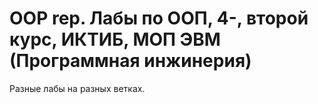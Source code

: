 # OOP rep. Лабы по ООП, 4-, второй курс, ИКТИБ, МОП ЭВМ (Программная инжинерия)

Разные лабы на разных ветках.
